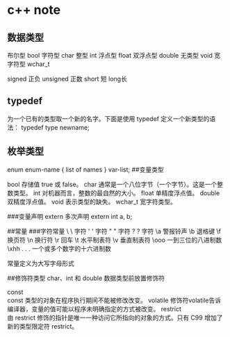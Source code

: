 # c++ note
## 数据类型
布尔型     bool
字符型     char
整型       int
浮点型     float
双浮点型   double
无类型     void
宽字符型   wchar_t

signed     正负
unsigned   正数
short 短 long长

## typedef 
为一个已有的类型取一个新的名字。下面是使用 typedef 定义一个新类型的语法：
typedef type newname;  

## 枚举类型
enum enum-name { list of names } var-list; 
##变量类型

bool    存储值 true 或 false。
char    通常是一个八位字节（一个字节）。这是一个整数类型。
int     对机器而言，整数的最自然的大小。
float   单精度浮点值。
double  双精度浮点值。
void    表示类型的缺失。
wchar_t 宽字符类型。

###变量声明
extern  多次声明
extern int a, b;

##常量
###字符常量
\\          \ 字符
\'          ' 字符
\"          " 字符
\?          ? 字符
\a          警报铃声
\b          退格键
\f          换页符
\n          换行符
\r          回车
\t          水平制表符
\v          垂直制表符
\ooo        一到三位的八进制数
\xhh . . .  一个或多个数字的十六进制数

常量定义为大写字母形式

##修饰符类型
char、int 和 double 数据类型前放置修饰符

const       
    const 类型的对象在程序执行期间不能被修改改变。
volatile
    修饰符volatile告诉编译器，变量的值可能以程序未明确指定的方式被改变。
restrict    
    由 restrict 修饰的指针是唯一一种访问它所指向的对象的方式。只有 C99 增加了新的类型限定符 restrict。
